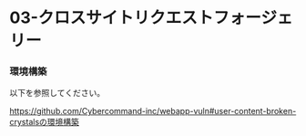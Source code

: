 # 03-クロスサイトリクエストフォージェリー

### 環境構築
以下を参照してください。

https://github.com/Cybercommand-inc/webapp-vuln#user-content-broken-crystalsの環境構築
